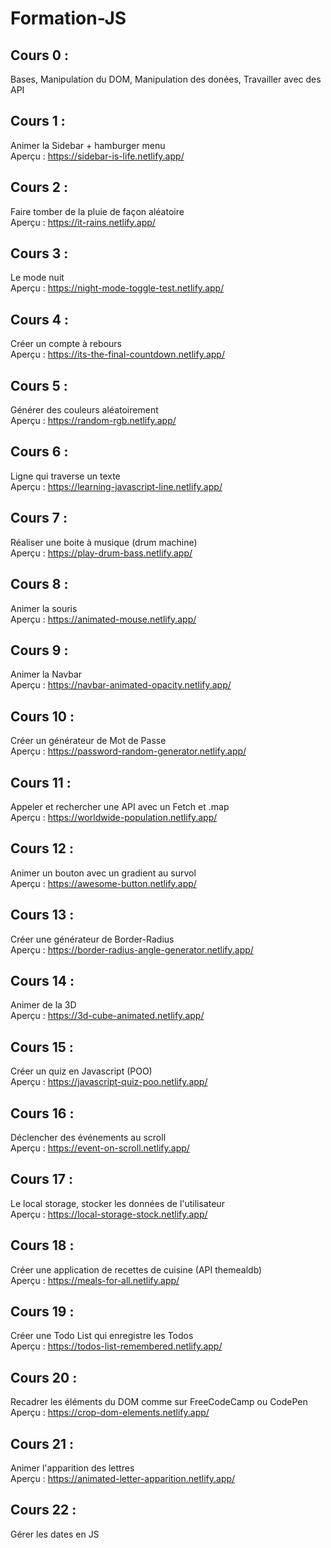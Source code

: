 # Formation-JS

## Cours 0 :

Bases, Manipulation du DOM, Manipulation des donées, Travailler avec des API

## Cours 1 :

Animer la Sidebar + hamburger menu <br>
Aperçu : https://sidebar-is-life.netlify.app/

## Cours 2 :

Faire tomber de la pluie de façon aléatoire <br>
Aperçu : https://it-rains.netlify.app/

## Cours 3 :

Le mode nuit <br>
Aperçu : https://night-mode-toggle-test.netlify.app/

## Cours 4 :

Créer un compte à rebours <br>
Aperçu : https://its-the-final-countdown.netlify.app/

## Cours 5 :

Générer des couleurs aléatoirement <br>
Aperçu : https://random-rgb.netlify.app/

## Cours 6 :

Ligne qui traverse un texte <br>
Aperçu : https://learning-javascript-line.netlify.app/

## Cours 7 :

Réaliser une boite à musique (drum machine) <br>
Aperçu : https://play-drum-bass.netlify.app/

## Cours 8 :

Animer la souris <br>
Aperçu : https://animated-mouse.netlify.app/

## Cours 9 :

Animer la Navbar <br>
Aperçu : https://navbar-animated-opacity.netlify.app/

## Cours 10 :

Créer un générateur de Mot de Passe <br>
Aperçu : https://password-random-generator.netlify.app/

## Cours 11 :

Appeler et rechercher une API avec un Fetch et .map <br>
Aperçu : https://worldwide-population.netlify.app/

## Cours 12 :

Animer un bouton avec un gradient au survol <br>
Aperçu : https://awesome-button.netlify.app/

## Cours 13 :

Créer une générateur de Border-Radius <br>
Aperçu : https://border-radius-angle-generator.netlify.app/

## Cours 14 :

Animer de la 3D <br>
Aperçu : https://3d-cube-animated.netlify.app/

## Cours 15 :

Créer un quiz en Javascript (POO) <br>
Aperçu : https://javascript-quiz-poo.netlify.app/

## Cours 16 :

Déclencher des événements au scroll <br>
Aperçu : https://event-on-scroll.netlify.app/

## Cours 17 :

Le local storage, stocker les données de l'utilisateur <br>
Aperçu : https://local-storage-stock.netlify.app/

## Cours 18 :

Créer une application de recettes de cuisine (API themealdb) <br>
Aperçu : https://meals-for-all.netlify.app/

## Cours 19 :

Créer une Todo List qui enregistre les Todos <br>
Aperçu : https://todos-list-remembered.netlify.app/

## Cours 20 :

Recadrer les éléments du DOM comme sur FreeCodeCamp ou CodePen <br>
Aperçu : https://crop-dom-elements.netlify.app/

## Cours 21 :

Animer l'apparition des lettres <br>
Aperçu : https://animated-letter-apparition.netlify.app/

## Cours 22 :

Gérer les dates en JS <br>
